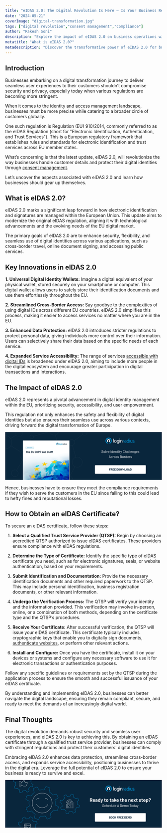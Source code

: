 ```yaml
---
title: "eIDAS 2.0: The Digital Revolution Is Here – Is Your Business Ready to Comply?"
date: "2024-05-21"
coverImage: "digital-transformation.jpg"
tags: ["digital revolution","consent management","compliance"]
author: "Rakesh Soni"
description: "Explore the impact of eIDAS 2.0 on business operations within the EU. Learn how to leverage this regulatory update to enhance security, streamline cross-border access, and expand service accessibility for a successful digital transformation."
metatitle: "What is eIDAS 2.0?"
metadescription: "Discover the transformative power of eIDAS 2.0 for businesses in the EU. Streamline digital identities, enhance security, and ensure compliance. Learn more."
---
```


## Introduction 

Businesses embarking on a digital transformation journey to deliver seamless user experiences to their customers shouldn’t compromise security and privacy, especially today when various regulations are becoming more stringent. 

When it comes to the identity and access management landscape, businesses must be more precise while catering to a broader circle of customers globally. 

One such regulation is Regulation (EU) 910/2014, commonly referred to as the eIDAS Regulation (short for "Electronic Identification, Authentication, and Trust Services"). This is a European regulatory framework that establishes rules and standards for electronic identification and trust services across EU member states.

What’s concerning is that the latest update, eIDAS 2.0, will revolutionize the way businesses handle customer details and protect their digital identities through [consent management](https://www.loginradius.com/privacy-consent/).  

Let’s uncover the aspects associated with eIDAS 2.0 and learn how businesses should gear up themselves. 

## What is eIDAS 2.0?

eIDAS 2.0 marks a significant leap forward in how electronic identification and signatures are managed within the European Union. This update aims to modernize the original eIDAS regulation, aligning it with technological advancements and the evolving needs of the EU digital market. 

The primary goals of eIDAS 2.0 are to enhance security, flexibility, and seamless use of digital identities across various applications, such as cross-border travel, online document signing, and accessing public services.

## Key Innovations in eIDAS 2.0

**1. Universal Digital Identity Wallets:** Imagine a digital equivalent of your physical wallet, stored securely on your smartphone or computer. This digital wallet allows users to safely store their identification documents and use them effortlessly throughout the EU.

**2. Streamlined Cross-Border Access:** Say goodbye to the complexities of using digital IDs across different EU countries. eIDAS 2.0 simplifies this process, making it easier to access services no matter where you are in the EU.

**3. Enhanced Data Protection:** eIDAS 2.0 introduces stricter regulations to protect personal data, giving individuals more control over their information. Users can selectively share their data based on the specific needs of each service.

**4. Expanded Service Accessibility:** The range of services [accessible with digital IDs](https://www.loginradius.com/blog/identity/digital-identity-verification/) is broadened under eIDAS 2.0, aiming to include more people in the digital ecosystem and encourage greater participation in digital transactions and interactions.

## The Impact of eIDAS 2.0

eIDAS 2.0 represents a pivotal advancement in digital identity management within the EU, prioritizing security, accessibility, and user empowerment. 

This regulation not only enhances the safety and flexibility of digital identities but also ensures their seamless use across various contexts, driving forward the digital transformation of Europe.

[![WP-EU-GDPR](WP-EU-GDPR.png)](https://www.loginradius.com/resource/eu-gdpr-and-ciam/)

Hence, businesses have to ensure they meet the compliance requirements if they wish to serve the customers in the EU since failing to this could lead to hefty fines and reputational losses. 

## How to Obtain an eIDAS Certificate?

To secure an eIDAS certificate, follow these steps:

1. **Select a Qualified Trust Service Provider (QTSP):** Begin by choosing an accredited QTSP authorized to issue eIDAS certificates. These providers ensure compliance with eIDAS regulations.

2. **Determine the Type of Certificate:** Identify the specific type of eIDAS certificate you need, such as for electronic signatures, seals, or website authentication, based on your requirements.

3. **Submit Identification and Documentation:** Provide the necessary identification documents and other required paperwork to the QTSP. This may include personal identification, business registration documents, or other relevant information.

4. **Undergo the Verification Process:** The QTSP will verify your identity and the information provided. This verification may involve in-person, online, or a combination of both methods, depending on the certificate type and the QTSP’s procedures.

5. **Receive Your Certificate:** After successful verification, the QTSP will issue your eIDAS certificate. This certificate typically includes cryptographic keys that enable you to digitally sign documents, [authenticate websites](https://www.loginradius.com/authentication/), or perform other relevant actions.

6. **Install and Configure:** Once you have the certificate, install it on your devices or systems and configure any necessary software to use it for electronic transactions or authentication purposes.

Follow any specific guidelines or requirements set by the QTSP during the application process to ensure the smooth and successful issuance of your eIDAS certificate.

By understanding and implementing eIDAS 2.0, businesses can better navigate the digital landscape, ensuring they remain compliant, secure, and ready to meet the demands of an increasingly digital world.

## Final Thoughts 

The digital revolution demands robust security and seamless user experiences, and eIDAS 2.0 is key to achieving this. By obtaining an eIDAS certificate through a qualified trust service provider, businesses can comply with stringent regulations and protect their customers' digital identities. 

Embracing eIDAS 2.0 enhances data protection, streamlines cross-border access, and expands service accessibility, positioning businesses to thrive in the digital era. Leverage the full potential of eIDAS 2.0 to ensure your business is ready to survive and excel.

[![book-a-free-demo-loginradius](../../assets/book-a-demo-loginradius.png)](https://www.loginradius.com/book-a-demo/)